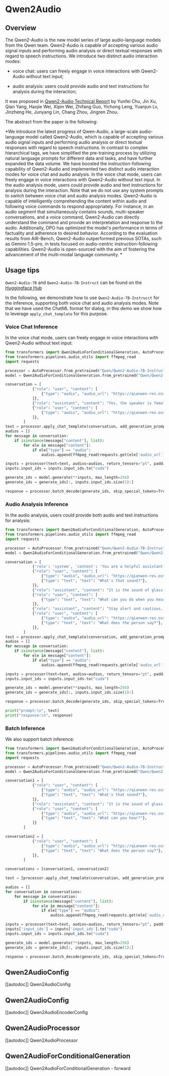 <!--Copyright 2024 The HuggingFace Team. All rights reserved.

Licensed under the Apache License, Version 2.0 (the "License"); you may not use this file except in compliance with
the License. You may obtain a copy of the License at

http://www.apache.org/licenses/LICENSE-2.0

Unless required by applicable law or agreed to in writing, software distributed under the License is distributed on
an "AS IS" BASIS, WITHOUT WARRANTIES OR CONDITIONS OF ANY KIND, either express or implied. See the License for the
specific language governing permissions and limitations under the License.

⚠️ Note that this file is in Markdown but contain specific syntax for our doc-builder (similar to MDX) that may not be
rendered properly in your Markdown viewer.

-->

# Qwen2Audio

## Overview

The Qwen2-Audio is the new model series of large audio-language models from the Qwen team. Qwen2-Audio is capable of accepting various audio signal inputs and performing audio analysis or direct textual responses with regard to speech instructions. We introduce two distinct audio interaction modes:

* voice chat: users can freely engage in voice interactions with Qwen2-Audio without text input;

* audio analysis: users could provide audio and text instructions for analysis during the interaction;

It was proposed in [Qwen2-Audio Technical Report](https://arxiv.org/abs/2407.10759) by Yunfei Chu, Jin Xu, Qian Yang, Haojie Wei, Xipin Wei, Zhifang Guo, Yichong Leng, Yuanjun Lv, Jinzheng He, Junyang Lin, Chang Zhou, Jingren Zhou. 

The abstract from the paper is the following:

*We introduce the latest progress of Qwen-Audio, a large-scale audio-language model called Qwen2-Audio, which is capable of accepting various audio signal inputs and performing audio analysis or direct textual responses with regard to speech instructions. In contrast to complex hierarchical tags, we have simplified the pre-training process by utilizing natural language prompts for different data and tasks, and have further expanded the data volume. We have boosted the instruction-following capability of Qwen2-Audio and implemented two distinct audio interaction modes for voice chat and audio analysis. In the voice chat mode, users can freely engage in voice interactions with Qwen2-Audio without text input. In the audio analysis mode, users could provide audio and text instructions for analysis during the interaction. Note that we do not use any system prompts to switch between voice chat and audio analysis modes. Qwen2-Audio is capable of intelligently comprehending the content within audio and following voice commands to respond appropriately. For instance, in an audio segment that simultaneously contains sounds, multi-speaker conversations, and a voice command, Qwen2-Audio can directly understand the command and provide an interpretation and response to the audio. Additionally, DPO has optimized the model's performance in terms of factuality and adherence to desired behavior. According to the evaluation results from AIR-Bench, Qwen2-Audio outperformed previous SOTAs, such as Gemini-1.5-pro, in tests focused on audio-centric instruction-following capabilities. Qwen2-Audio is open-sourced with the aim of fostering the advancement of the multi-modal language community. *


## Usage tips

`Qwen2-Audio-7B` and `Qwen2-Audio-7B-Instruct` can be found on the [Huggingface Hub](https://huggingface.co/Qwen)

In the following, we demonstrate how to use `Qwen2-Audio-7B-Instrucct` for the inference, supporting both voice chat and audio analysis modes. Note that we have used the ChatML format for dialog, in this demo we show how to leverage `apply_chat_template` for this purpose.

### Voice Chat Inference
In the voice chat mode, users can freely engage in voice interactions with Qwen2-Audio without text input:
```python
from transformers import Qwen2AudioForConditionalGeneration, AutoProcessor
from transformers.pipelines.audio_utils import ffmpeg_read
import requests

processor = AutoProcessor.from_pretrained("Qwen/Qwen2-Audio-7B-Instruct")
model = Qwen2AudioForConditionalGeneration.from_pretrained("Qwen/Qwen2-Audio-7B-Instruct", device_map="auto")

conversation = [
            {"role": "user", "content": [
                {"type": "audio", "audio_url": "https://qianwen-res.oss-cn-beijing.aliyuncs.com/Qwen2-Audio/audio/guess_age_gender.wav"},
            ]},
            {"role": "assistant", "content": "Yes, the speaker is female and in her twenties."},
            {"role": "user", "content": [
                {"type": "audio", "audio_url": "https://qianwen-res.oss-cn-beijing.aliyuncs.com/Qwen2-Audio/audio/translate_to_chinese.wav"},
            ]},
        ]
text = processor.apply_chat_template(conversation, add_generation_prompt=True, tokenize=False, add_audio_id = True)
audios = []
for message in conversation:
    if isinstance(message["content"], list):
        for ele in message["content"]:
            if ele["type"] == "audio":
                audios.append(ffmpeg_read(requests.get(ele['audio_url']).content, sampling_rate=processor.feature_extractor.sampling_rate))

inputs = processor(text=text, audios=audios, return_tensors="pt", padding=True)
inputs.input_ids = inputs.input_ids.to("cuda")

generate_ids = model.generate(**inputs, max_length=256)
generate_ids = generate_ids[:, inputs.input_ids.size(1):]

response = processor.batch_decode(generate_ids, skip_special_tokens=True, clean_up_tokenization_spaces=False)[0]
```

### Audio Analysis Inference
In the audio analysis, users could provide both audio and text instructions for analysis:
```python
from transformers import Qwen2AudioForConditionalGeneration, AutoProcessor
from transformers.pipelines.audio_utils import ffmpeg_read
import requests

processor = AutoProcessor.from_pretrained("Qwen/Qwen2-Audio-7B-Instruct")
model = Qwen2AudioForConditionalGeneration.from_pretrained("Qwen/Qwen2-Audio-7B-Instruct", device_map="auto")

conversation = [
            {'role': 'system', 'content': 'You are a helpful assistant.'}, 
            {"role": "user", "content": [
                {"type": "audio", "audio_url": "https://qianwen-res.oss-cn-beijing.aliyuncs.com/Qwen2-Audio/audio/glass-breaking-151256.mp3"},
                {"type": "text", "text": "What's that sound?"},
            ]},
            {"role": "assistant", "content": "It is the sound of glass shattering."},
            {"role": "user", "content": [
                {"type": "text", "text": "What can you do when you hear that?"},
            ]},
            {"role": "assistant", "content": "Stay alert and cautious, and check if anyone is hurt or if there is any damage to property."},
            {"role": "user", "content": [
                {"type": "audio", "audio_url": "https://qianwen-res.oss-cn-beijing.aliyuncs.com/Qwen2-Audio/audio/1272-128104-0000.flac"},
                {"type": "text", "text": "What does the person say?"},
            ]},
        ]
text = processor.apply_chat_template(conversation, add_generation_prompt=True, tokenize=False, add_audio_id = True)
audios = []
for message in conversation:
    if isinstance(message["content"], list):
        for ele in message["content"]:
            if ele["type"] == "audio":
                audios.append(ffmpeg_read(requests.get(ele['audio_url']).content, sampling_rate=processor.feature_extractor.sampling_rate))

inputs = processor(text=text, audios=audios, return_tensors="pt", padding=True)
inputs.input_ids = inputs.input_ids.to("cuda")

generate_ids = model.generate(**inputs, max_length=256)
generate_ids = generate_ids[:, inputs.input_ids.size(1):]

response = processor.batch_decode(generate_ids, skip_special_tokens=True, clean_up_tokenization_spaces=False)[0]

print("prompt:\n", text)
print("response:\n", response)
```

### Batch Inference
We also support batch inference:
```python
from transformers import Qwen2AudioForConditionalGeneration, AutoProcessor
from transformers.pipelines.audio_utils import ffmpeg_read
import requests

processor = AutoProcessor.from_pretrained("Qwen/Qwen2-Audio-7B-Instruct")
model = Qwen2AudioForConditionalGeneration.from_pretrained("Qwen/Qwen2-Audio-7B-Instruct", device_map="auto")

conversation1 = [
            {"role": "user", "content": [
                {"type": "audio", "audio_url": "https://qianwen-res.oss-cn-beijing.aliyuncs.com/Qwen2-Audio/audio/glass-breaking-151256.mp3"},
                {"type": "text", "text": "What's that sound?"},
            ]},
            {"role": "assistant", "content": "It is the sound of glass shattering."},
            {"role": "user", "content": [
                {"type": "audio", "audio_url": "https://qianwen-res.oss-cn-beijing.aliyuncs.com/Qwen2-Audio/audio/f2641_0_throatclearing.wav"},
                {"type": "text", "text": "What can you hear?"},
            ]}
        ]

conversation2 = [
            {"role": "user", "content": [
                {"type": "audio", "audio_url": "https://qianwen-res.oss-cn-beijing.aliyuncs.com/Qwen2-Audio/audio/1272-128104-0000.flac"},
                {"type": "text", "text": "What does the person say?"},
            ]},
        ]

conversations = [conversation1, conversation2]

text = [processor.apply_chat_template(conversation, add_generation_prompt=True, tokenize=False, add_audio_id = True) for conversation in conversations]

audios = []
for conversation in conversations:
    for message in conversation:
        if isinstance(message["content"], list):
            for ele in message["content"]:
                if ele["type"] == "audio":
                    audios.append(ffmpeg_read(requests.get(ele['audio_url']).content, sampling_rate=processor.feature_extractor.sampling_rate))

inputs = processor(text=text, audios=audios, return_tensors="pt", padding=True)
inputs['input_ids'] = inputs['input_ids'].to("cuda")
inputs.input_ids = inputs.input_ids.to("cuda")

generate_ids = model.generate(**inputs, max_length=256)
generate_ids = generate_ids[:, inputs.input_ids.size(1):]

response = processor.batch_decode(generate_ids, skip_special_tokens=True, clean_up_tokenization_spaces=False)
```

## Qwen2AudioConfig

[[autodoc]] Qwen2AudioConfig

## Qwen2AudioConfig

[[autodoc]] Qwen2AudioEncoderConfig

## Qwen2AudioProcessor

[[autodoc]] Qwen2AudioProcessor

## Qwen2AudioForConditionalGeneration

[[autodoc]] Qwen2AudioForConditionalGeneration
    - forward
